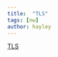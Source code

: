 ```yaml
---
title:  "TLS"
tags: [nw]
author: hayley
---
```


[TLS](https://ko.wikipedia.org/wiki/%EC%A0%84%EC%86%A1_%EA%B3%84%EC%B8%B5_%EB%B3%B4%EC%95%88)
